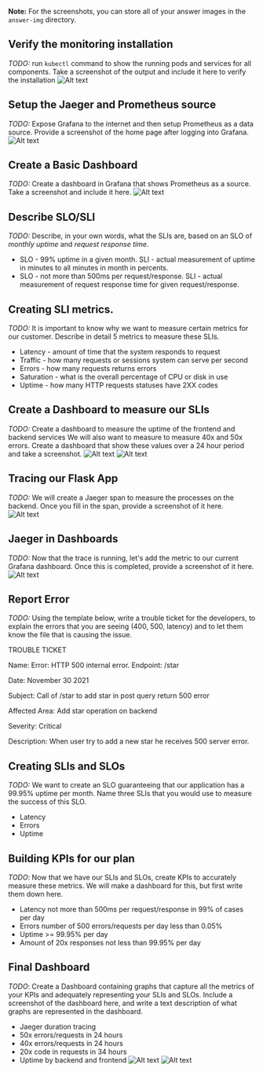 **Note:** For the screenshots, you can store all of your answer images in the `answer-img` directory.

## Verify the monitoring installation

*TODO:* run `kubectl` command to show the running pods and services for all components. Take a screenshot of the output and include it here to verify the installation
![Alt text](./answer-img/svc_pods.PNG?raw=true "Optional Title")
## Setup the Jaeger and Prometheus source
*TODO:* Expose Grafana to the internet and then setup Prometheus as a data source. Provide a screenshot of the home page after logging into Grafana.
![Alt text](./answer-img/grafana_main.PNG?raw=true "Optional Title")
## Create a Basic Dashboard
*TODO:* Create a dashboard in Grafana that shows Prometheus as a source. Take a screenshot and include it here.
![Alt text](./answer-img/prometheus_simple_dashboard.PNG?raw=true "Optional Title")

## Describe SLO/SLI
*TODO:* Describe, in your own words, what the SLIs are, based on an SLO of *monthly uptime* and *request response time*.
* SLO - 99% uptime in a given month. SLI - actual measurement of uptime in minutes to all minutes in month in percents.
* SLO - not more than 500ms per request/response. SLI - actual measurement of request response time for given request/response.

## Creating SLI metrics.
*TODO:* It is important to know why we want to measure certain metrics for our customer. Describe in detail 5 metrics to measure these SLIs. 
* Latency - amount of time that the system responds to request
* Traffic - how many requests or sessions system can serve per second 
* Errors - how many requests returns errors
* Saturation - what is the overall percentage of CPU or disk in use
* Uptime - how many HTTP requests statuses have 2XX codes

## Create a Dashboard to measure our SLIs
*TODO:* Create a dashboard to measure the uptime of the frontend and backend services We will also want to measure to measure 40x and 50x errors. Create a dashboard that show these values over a 24 hour period and take a screenshot.
![Alt text](./answer-img/general_grafana_dashboard_1.PNG?raw=true "Optional Title")
![Alt text](./answer-img/general_dash_2.PNG?raw=true "Optional Title")

## Tracing our Flask App
*TODO:*  We will create a Jaeger span to measure the processes on the backend. Once you fill in the span, provide a screenshot of it here.
![Alt text](./answer-img/jaeger_span.PNG?raw=true "Optional Title")

## Jaeger in Dashboards
*TODO:* Now that the trace is running, let's add the metric to our current Grafana dashboard. Once this is completed, provide a screenshot of it here.
![Alt text](./answer-img/jaeger_dash.PNG?raw=true "Optional Title")

## Report Error
*TODO:* Using the template below, write a trouble ticket for the developers, to explain the errors that you are seeing (400, 500, latency) and to let them know the file that is causing the issue.

TROUBLE TICKET

Name: Error: HTTP 500 internal error. Endpoint: /star

Date: November 30 2021

Subject: Call of /star to add star in post query return 500 error

Affected Area: Add star operation on backend

Severity: Critical

Description: When user try to add a new star he receives 500 server error.


## Creating SLIs and SLOs
*TODO:* We want to create an SLO guaranteeing that our application has a 99.95% uptime per month. Name three SLIs that you would use to measure the success of this SLO.
* Latency 
* Errors 
* Uptime
## Building KPIs for our plan
*TODO*: Now that we have our SLIs and SLOs, create KPIs to accurately measure these metrics. We will make a dashboard for this, but first write them down here.
* Latency not more than 500ms per request/response in 99% of cases per day
* Errors number of 500 errors/requests per day less than 0.05%
* Uptime >= 99.95% per day
* Amount of 20x responses not less than 99.95% per day
## Final Dashboard
*TODO*: Create a Dashboard containing graphs that capture all the metrics of your KPIs and adequately representing your SLIs and SLOs. Include a screenshot of the dashboard here, and write a text description of what graphs are represented in the dashboard.  
* Jaeger duration tracing
* 50x errors/requests in 24 hours
* 40x errors/requests in 24 hours
* 20x code in requests in 34 hours
* Uptime by backend and frontend
![Alt text](./answer-img/final_sli_1.PNG?raw=true "Optional Title")
![Alt text](./answer-img/final_sli_2.PNG?raw=true "Optional Title")

